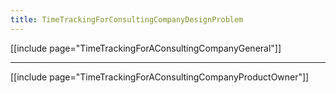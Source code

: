 ```yaml
---
title: TimeTrackingForConsultingCompanyDesignProblem
---
```

[[include page="TimeTrackingForAConsultingCompanyGeneral"]]

----

[[include page="TimeTrackingForAConsultingCompanyProductOwner"]]
